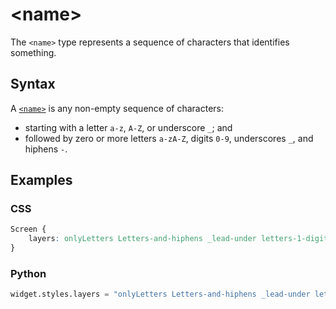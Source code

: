 # &lt;name&gt;

The `<name>` type represents a sequence of characters that identifies something.

## Syntax

A [`<name>`](./name.md) is any non-empty sequence of characters:

 - starting with a letter `a-z`, `A-Z`, or underscore `_`; and
 - followed by zero or more letters `a-zA-Z`, digits `0-9`, underscores `_`, and hiphens `-`.

## Examples

### CSS

```css
Screen {
    layers: onlyLetters Letters-and-hiphens _lead-under letters-1-digit;
}
```

### Python

```py
widget.styles.layers = "onlyLetters Letters-and-hiphens _lead-under letters-1-digit"
```
